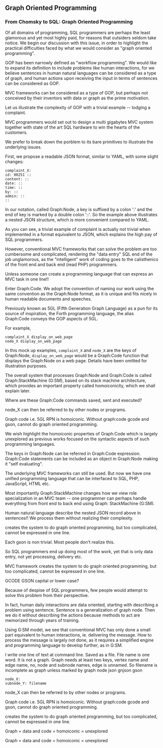 ## Graph Oriented Programming

### From Chomsky to SQL: Graph Oriented Programming

Of all domains of programming, SQL programmers are perhaps the least glamorous and yet most highly paid, for reasons that outsiders seldom take notice. We begin our discussion with this issue, in order to highlight the practical difficulties faced by what we would consider as "graph oriented programming".

GOP has been narrowly defined as "workflow programming". We would like to expand its definition to include problems like human interactions, for we believe sentences in human natural languages can be considered as a type of graph, and human actions upon receiving the input in terms of sentences can be considered as GOP.

MVC frameworks can be considered as a type of GOP, but perhaps not conceived by their inventors with data or graph as the prime motivation. 

Let us illustrate the complexity of GOP with a trivial example -- lodging a complaint.

MVC programmers would set out to design a multi gigabytes MVC system together with state of the art SQL hardware to win the hearts of the customers.

We prefer to break down the porblem to its bare primitives to illustrate the underlying issues.

First, we propose a readable JSON format, similar to YAML, with some slight changes:

```
complaint_X:
id: 00251 ::
content: ::
date: ::
time: ::
by: ::
admin: ::
::
```

In our notation, called Graph:Node, a key is suffixed by a colon ':' and the end of key is marked by a double colon '::'. So the example above illustrates a nested JSON structure, which is more convenient compared to YAML.

As you can see, a trivial example of complaint is actually not trivial when implemented in a format equivalent to JSON, which explains the high pay of SQL programmers. 

However, conventional MVC frameworks that can solve the problem are too cumbersome and complicated, rendering the "data entry" SQL end of the job unglamorous, as the "intelligent" work of coding goes to the calisthenics of the front end and back end (read PHP) programmers.

Unless someone can create a programming language that can express an MVC task in one line!!

Enter Graph:Code. We adopt the convention of naming our work using the same convention as the Graph:Node format, as it is unique and fits nicely in human readable documents and speeches.

Previously known as 5GL (Fifth Generation Graph Language) as a pun for its source of inspiration, the Forth programming language, the alias Graph:Code conveys the GOP aspects of 5GL.

For example,

```
complaint_X display_on_web_page
node_X display_on_web_page
```

In this mock up examples, `complaint_X` and `node_X` are the keys of Graph:Node, `display_on_web_page` would be a Graph:Code function that displays the Graph:Node on a web page. Details have been omitted for illustration purposes.

The overall system that processes Graph:Node and Graph:Code is called Graph:StackMachine (G:SM), based on its stack machine architecture, which provides an important property called homoiconicity, which we shall explain later.

Where are these Graph:Code commands saved, sent and executed?

node_X can then be referred to by other nodes or programs.

Graph code i.e. 5GL RPN is homoiconic. Without graph:code gcode and gson, cannot do graph oriented programming.



We wish highlight the homoiconic properties of Graph:Code which is largely unexplored as previous works focused on the syntactic aspects of such programming languages. 

The keys in Graph:Node can be referred in Graph:Code expression. Graph:Code statements can be included as an object in Graph:Node making it "self evaluating".


The underlying MVC frameworks can still be used. But now we have one unified programming language that can be interfaced to SQL, PHP, JavaScript, HTML etc.

Most importantly Graph:StackMachine changes how we view role specialization in an MVC team -- one programmer can perhaps handle everything from front end to back end using Graph: StackMachine (G:SM).




Human natural language describe the nested JSON record above in sentences!! We process them without realizing their complexity.



creates the system to do graph oriented programming, but too complicated, cannot be expressed in one line.


Each gson is non trivial. Most people don't realize this. 

So SQL programmers end up doing most of the work, yet that is only data entry, not yet processing, delivery etc.

MVC framework creates the system to do graph oriented programming, but too complicated, cannot be expressed in one line.

GCODE GSON capital or lower case?

Because of despise of SQL programmers, few people would attempt to solve this problem from their perspective.

In fact, human daily interactions are data oriented, starting with describing a problem using sentence. Sentence is a generalization of graph node. Then we do it without describing the actions because methods to act are memorized through years of training.

Using G:SM model, we see that conventional MVC has only done a small part equivalent to human interactions, ie. delivering the message. How to process the message is largely not done, as it requires a simplified engine and programming language to develop further, as in G:SM. 

I write one line of text at command line. Saved as a file. File name is one word. It is not a graph. Graph needs at least two keys, vertex name and edge name, no, node and subnode names, edge is unnamed. So filename is incomplete as graph unless marked by graph node json  gnjson gson 

```
node_X:
subnode_Y: filename
```

node_X can then be referred to by other nodes or programs.

Graph code i.e. 5GL RPN is homoiconic. Without graph:code gcode and gson, cannot do graph oriented programming.


 
creates the system to do graph oriented programming, but too complicated, cannot be expressed in one line.





Graph = data and code = homoiconic = unexplored

Graph = data and code = homoiconic = unexplored
